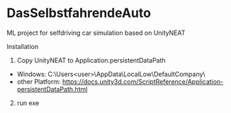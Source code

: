 # DasSelbstfahrendeAuto
ML project for selfdriving car simulation based on UnityNEAT

Installation
1. Copy UnityNEAT to Application.persistentDataPath
- Windows: C:\Users\<user>\AppData\LocalLow\DefaultCompany\
- other Platform: https://docs.unity3d.com/ScriptReference/Application-persistentDataPath.html
2. run exe

